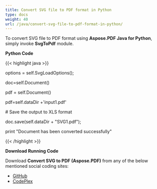 ```yaml
---
title: Convert SVG file to PDF format in Python
type: docs
weight: 40
url: /java/convert-svg-file-to-pdf-format-in-python/
---
```


To convert SVG file to PDF format using **Aspose.PDF Java for Python**, simply invoke **SvgToPdf** module.

**Python Code**

{{< highlight java >}}

 options = self.SvgLoadOptions();

doc=self.Document()

pdf = self.Document()

pdf=self.dataDir +'input1.pdf'

\# Save the output to XLS format

doc.save(self.dataDir + "SVG1.pdf");

print "Document has been converted successfully"

{{< /highlight >}}

**Download Running Code**

Download **Convert SVG to PDF (Aspose.PDF)** from any of the below mentioned social coding sites:

- [GitHub](https://github.com/aspose-pdf/Aspose.PDF-for-Java/blob/master/Plugins/Aspose_Pdf_Java_for_Python/test/WorkingWithDocumentConversion/SvgToPdf/SvgToPdf.py)
- [CodePlex](http://asposepdfjavapython.codeplex.com/SourceControl/latest#test/WorkingWithDocumentConversion/SvgToPdf/SvgToPdf.py)
